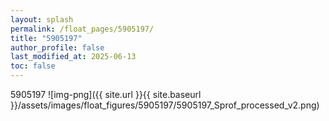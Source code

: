 ```yaml
---
layout: splash
permalink: /float_pages/5905197/
title: "5905197"
author_profile: false
last_modified_at: 2025-06-13
toc: false
---
```

 
5905197
![img-png]({{ site.url }}{{ site.baseurl }}/assets/images/float_figures/5905197/5905197_Sprof_processed_v2.png)